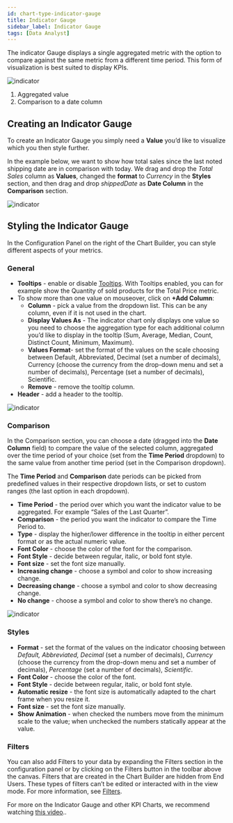 ```yaml
---
id: chart-type-indicator-gauge
title: Indicator Gauge
sidebar_label: Indicator Gauge
tags: [Data Analyst]
---
```


<div style={{textAlign: "justify"}}>

The indicator Gauge displays a single aggregated metric with the option to compare against the same metric from a different time period. This form of visualization is best suited to display KPIs.
 
![indicator](https://s3.amazonaws.com/cdn.qrvey.com/documentation_assets/ui-docs/dataviews/chart-types-all/Indicator/indicator.png#thumbnail-60)
 
 
1. Aggregated value
2. Comparison to a date column
 
## Creating an Indicator Gauge
To create an Indicator Gauge you simply need a **Value** you’d like to visualize which you then style further.
 
In the example below, we want to show how total sales since the last noted shipping date are in comparison with today.
We drag and drop the *Total Sales* column as **Values**, changed the **format** to *Currency* in the **Styles** section, and then drag and drop *shippedDate* as **Date Column** in the **Comparison** section.
 
 
![indicator](https://s3.amazonaws.com/cdn.qrvey.com/documentation_assets/ui-docs/dataviews/chart-types-all/Indicator/create.gif#thumbnail)
 
 
## Styling the Indicator Gauge
In the Configuration Panel on the right of the Chart Builder, you can style different aspects of your metrics.
 
### General
* **Tooltips** - enable or disable [Tooltips](../tooltips.md). With Tooltips enabled, you can for example show the Quantity of sold products for the Total Price metric.
 * To show more than one value on mouseover, click on **+Add Column**:
     * **Column** - pick a value from the dropdown list. This can be any column, even if it is not used in the chart.
     * **Display Values As** - The indicator chart only displays one value so you need to choose the aggregation type for each additional column you’d like to display in the tooltip (Sum, Average, Median, Count, Distinct Count, Minimum, Maximum).
     * **Values Format**- set the format of the values on the scale choosing between Default, Abbreviated, Decimal (set a number of decimals), Currency (choose the currency from the drop-down menu and set a number of decimals), Percentage (set a number of decimals), Scientific.
     * **Remove** - remove the tooltip column.
 * **Header** - add a header to the tooltip.
 
![indicator](https://s3.amazonaws.com/cdn.qrvey.com/documentation_assets/ui-docs/dataviews/chart-types-all/Indicator/tooltip.png#thumbnail)
 
### Comparison
In the Comparison section, you can choose a date (dragged into the **Date Column** field) to compare the value of the selected column, aggregated over the time period of your choice (set from the **Time Period** dropdown) to the same value from another time period (set in the Comparison dropdown).
 
The **Time Period** and **Comparison** date periods can be picked from predefined values in their respective dropdown lists, or set to custom ranges (the last option in each dropdown).
* **Time Period** - the period over which you want the indicator value to be aggregated. For example “Sales of the Last Quarter”.
* **Comparison** - the period you want the indicator to compare the Time Period to.
* **Type** - display the higher/lower difference in the tooltip in either percent format or as the actual numeric value.
* **Font Color** - choose the color of the font for the comparison.
* **Font Style** - decide between regular, italic, or bold font style.
* **Font size** -  set the font size manually.
* **Increasing change** - choose a symbol and color to show increasing change.
* **Decreasing change** - choose a symbol and color to show decreasing change.
* **No change** - choose a symbol and color to show there’s no change.
 
![indicator](https://s3.amazonaws.com/cdn.qrvey.com/documentation_assets/ui-docs/dataviews/chart-types-all/Indicator/comparison.png#thumbnail-40)
 
 
### Styles
 
* **Format** - set the format of the values on the indicator choosing between *Default, Abbreviated, Decimal* (set a number of decimals), *Currency* (choose the currency from the drop-down menu and set a number of decimals), *Percentage* (set a number of decimals), *Scientific*.
* **Font Color** - choose the color of the font.
* **Font Style** - decide between regular, italic, or bold font style.
* **Automatic resize** - the font size is automatically adapted to the chart frame when you resize it.
* **Font size** -  set the font size manually.
* **Show Animation** - when checked the numbers move from the minimum scale to the value; when unchecked the numbers statically appear at the value.
 
### Filters
You can also add Filters to your data by expanding the Filters section in the configuration panel or by clicking on the Filters button in the toolbar above the canvas.
Filters that are created in the Chart Builder are hidden from End Users. These types of filters can’t be edited or interacted with in the view mode. For more information, see [Filters](../configure-charts/chart-filters.md).
 
For more on the Indicator Gauge and other KPI Charts, we recommend watching <a href="/docs-v2/video-training/legacy/kpi.md" target="_blank">this video</a>..
 
 
 
</div>
